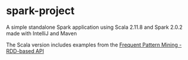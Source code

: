 # spark-project
A simple standalone Spark application using Scala 2.11.8 and Spark 2.0.2 made with IntelliJ and Maven

The Scala version includes examples from the [Frequent Pattern Mining - RDD-based API](https://spark.apache.org/docs/latest/mllib-frequent-pattern-mining.html)
